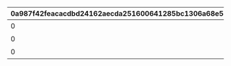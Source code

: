 |0a987f42feacacdbd24162aecda251600641285bc1306a68e5b84049db5f4676|b408f9384547fb8f5c91cfffad65832f95e1dbac6c482827c84a833ff9e399ac|56811b2d39880f6dc390cf35135caf01cf3719e3616032286b0a614e4d5d9ae5|8a66b9464c1803474a3502c76eeee890d8ddf576496059e197822269dc56a4af|c736b11d8ce477fcbfd1fb843f944b692d45bd3a51a0936f6e12521ab474e3f6|6843c17d37804916099b7fe1f78ee10eeafdfe81eb337816ffca858b8186df7a|3f004dd9498df2734809b58dac24d51f0bc6f1dea5d8db619d1b6e960064c628|138bca0b3cd7d5b6791e0ee48b302f0dc414ff8245c0bb7a76c61af8bedb5ea9|ca7f750379ab9adad0de70d4a348ac25c8446c7878dd2d2a636a1c072033f975|4dc56c317d0c5e758cedd27f1a2631fca1ffeb79f4db1912fd8956cebdffe8b3|d4161a5e8b638c87404154d2a0741ec86049054eb783ef2278fdd7d8a4fab979|d74ab4ad231dac8b31214710552b68e62b0e52de657444be505b1ddb9de5652b|2f26f811f70fc6e27ba252f89c887aed8dcee84d47c2074738f2cfa51a5d594f|0fb76d208c4fabc3f928fd7930f289c5740a6316d74a4e086ad0dba3419423dd|b13db9b604c1f342319d3fe0342c970b64a63ba8115d82d2c2eaddeb7737c7ab|
| --- | --- | --- | --- | --- | --- | --- | --- | --- | --- | --- | --- | --- | --- | --- |
|0|5|1|1|2|4|0|100003|バンディタンク・プロト１|1630|0|3|101001|100002|0|
|0|5|1|2|2|4|0|100003|バンディタンク・プロト２|1630|0|3|101001|100002|0|
|0|5|1|3|2|4|0|100003|バンディタンク・プロト３|1630|0|3|101001|100002|0|